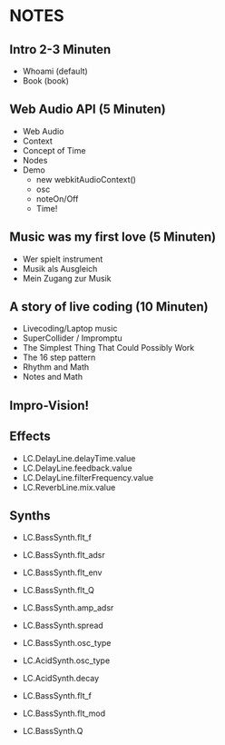 # NOTES

## Intro 2-3 Minuten

* Whoami (default)
* Book   (book)

## Web Audio API (5 Minuten)

* Web Audio
* Context
* Concept of Time
* Nodes
* Demo
  * new webkitAudioContext()
  * osc
  * noteOn/Off
  * Time!

## Music was my first love (5 Minuten)
* Wer spielt instrument
* Musik als Ausgleich
* Mein Zugang zur Musik

## A story of live coding (10 Minuten)
* Livecoding/Laptop music
* SuperCollider / Impromptu
* The Simplest Thing That Could Possibly Work
* The 16 step pattern
* Rhythm and Math
* Notes and Math

## Impro-Vision!

## Effects

* LC.DelayLine.delayTime.value
* LC.DelayLine.feedback.value
* LC.DelayLine.filterFrequency.value
* LC.ReverbLine.mix.value

## Synths

* LC.BassSynth.flt_f
* LC.BassSynth.flt_adsr
* LC.BassSynth.flt_env
* LC.BassSynth.flt_Q
* LC.BassSynth.amp_adsr
* LC.BassSynth.spread
* LC.BassSynth.osc_type

* LC.AcidSynth.osc_type
* LC.AcidSynth.decay
* LC.BassSynth.flt_f
* LC.BassSynth.flt_mod
* LC.BassSynth.Q




